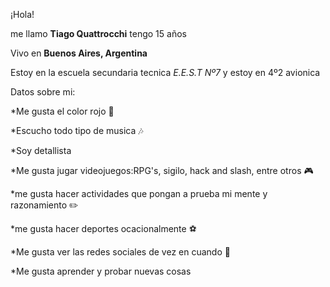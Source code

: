 ¡Hola!

me llamo **Tiago Quattrocchi** tengo 15 años

Vivo en __Buenos Aires, Argentina__

Estoy en la escuela secundaria tecnica _E.E.S.T Nº7_ y estoy en 4º2 avionica  

Datos sobre mi:

*Me gusta el color rojo 🔴

*Escucho todo tipo de musica 🎶

*Soy detallista

*Me gusta jugar videojuegos:RPG's, sigilo, hack and slash, entre otros 🎮

*me gusta hacer actividades que pongan a prueba mi mente y razonamiento ✏️

*me gusta hacer deportes ocacionalmente ⚽

*Me gusta ver las redes sociales de vez en cuando 📱

*Me gusta aprender y probar nuevas cosas
